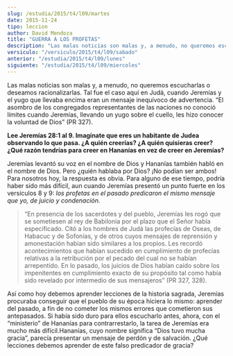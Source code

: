 ```yaml
---
slug: /estudia/2015/t4/l09/martes
date: 2015-11-24
tipo: leccion
author: David Mendoza
title: "GUERRA A LOS PROFETAS"
description: "Las malas noticias son malas y, a menudo, no queremos escucharlas o deseamos racionalizarlas. Tal fue el caso aquí en Judá, cuando Jeremías y el yugo que llevaba encima eran un mensaje inequívoco de advertencia. “El asombro de los congregados representantes de las naciones no conoció límites cuando Jeremías..."
versiculo: "/versiculo/2015/t4/l09/sabado"
anterior: "/estudia/2015/t4/l09/lunes"
siguiente: "/estudia/2015/t4/l09/miercoles"
---
```


Las malas noticias son malas y, a menudo, no queremos escucharlas o deseamos racionalizarlas. Tal fue el caso aquí en Judá, cuando Jeremías y el yugo que llevaba encima eran un mensaje inequívoco de advertencia. “El asombro de los congregados representantes de las naciones no conoció límites cuando Jeremías, llevando un yugo sobre el cuello, les hizo conocer la voluntad de Dios” (PR 327).

**Lee Jeremías 28:1 al 9. Imagínate que eres un habitante de Judea observando lo que pasa. ¿A quién creerías? ¿A quién quisieras creer? ¿Qué razón tendrías para creer en Hananías en vez de creer en Jeremías?**

Jeremías levantó su voz en el nombre de Dios y Hananías también habló en el nombre de Dios. Pero ¿quién hablaba por Dios? ¡No podían ser ambos! Para nosotros hoy, la respuesta es obvia. Para alguno de ese tiempo, podría haber sido más difícil, aun cuando Jeremías presentó un punto fuerte en los versículos 8 y 9: _los profetas en el pasado predicaron el mismo mensaje que yo, de juicio y condenación._

> “En presencia de los sacerdotes y del pueblo, Jeremías les rogó que se sometiesen al rey de Babilonia por el plazo que el Señor había especificado. Citó a los hombres de Judá las profecías de Oseas, de Habacuc y de Sofonías, y de otros cuyos mensajes de reprensión y amonestación habían sido similares a los propios. Les recordó acontecimientos que habían sucedido en cumplimiento de profecías relativas a la retribución por el pecado del cual no se habían arrepentido. En lo pasado, los juicios de Dios habían caído sobre los impenitentes en cumplimiento exacto de su propósito tal como había sido revelado por intermedio de sus mensajeros” (PR 327, 328).

Así como hoy debemos aprender lecciones de la historia sagrada, Jeremías procuraba conseguir que el pueblo de su época hiciera lo mismo: aprender del pasado, a fin de no cometer los mismos errores que cometieron sus antepasados. Si había sido duro para ellos escucharlo antes, ahora, con el “ministerio” de Hananías para contrarrestarlo, la tarea de Jeremías era mucho más difícil.Hananías, cuyo nombre significa “Dios tuvo mucha gracia”, parecía presentar un mensaje de perdón y de salvación. ¿Qué lecciones debemos aprender de este falso predicador de gracia?
